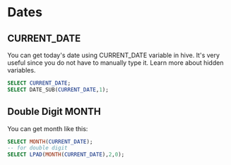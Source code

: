 # Dates 

## CURRENT_DATE 

You can get today's date using CURRENT_DATE variable in hive. It's very useful since you do not have to manually type it. Learn more about hidden variables. 

```sql
SELECT CURRENT_DATE;
SELECT DATE_SUB(CURRENT_DATE,1);
```


## Double Digit MONTH 

You can get month like this: 

```sql
SELECT MONTH(CURRENT_DATE); 
-- for double digit 
SELECT LPAD(MONTH(CURRENT_DATE),2,0);
```


